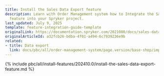 ```yaml
---
title: Install the Sales Data Export feature
description: Learn with Order Management system how to Integrate the Sales Data Export
  feature into your Spryker project.
last_updated: July 9, 2025
template: feature-integration-guide-template
originalLink: https://documentation.spryker.com/2021080/docs/sales-data-export-feature-integration
originalArticleId: a32fcb26-bdba-4f01-a494-6c7939236e9b
related:
- title: Data export
  link: docs/pbc/all/order-management-system/page.version/base-shop/import-and-export-data/orders-data-export/orders-data-export.html
---
```


{% include pbc/all/install-features/202410.0/install-the-sales-data-export-feature.md %}